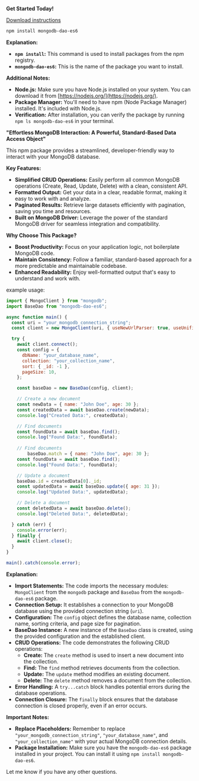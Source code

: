 **Get Started Today!**

[Download instructions](https://www.npmjs.com/package/mongodb-dao-es6?activeTab=readme)

```bash
npm install mongodb-dao-es6
```

**Explanation:**

* **`npm install`:** This command is used to install packages from the npm registry.
* **`mongodb-dao-es6`:**  This is the name of the package you want to install.


**Additional Notes:**

* **Node.js:** Make sure you have Node.js installed on your system. You can download it from [https://nodejs.org/](https://nodejs.org/).
* **Package Manager:**  You'll need to have npm (Node Package Manager) installed. It's included with Node.js. 
* **Verification:** After installation, you can verify the package by running `npm ls mongodb-dao-es6` in your terminal. 


**"Effortless MongoDB Interaction: A Powerful, Standard-Based Data Access Object"**

This npm package provides a streamlined, developer-friendly way to interact with your MongoDB database.  

**Key Features:**

* **Simplified CRUD Operations:**  Easily perform all common MongoDB operations (Create, Read, Update, Delete) with a clean, consistent API.
* **Formatted Output:**  Get your data in a clear, readable format, making it easy to work with and analyze.
* **Paginated Results:**  Retrieve large datasets efficiently with pagination, saving you time and resources.
* **Built on MongoDB Driver:**  Leverage the power of the standard MongoDB driver for seamless integration and compatibility.

**Why Choose This Package?**

* **Boost Productivity:**  Focus on your application logic, not boilerplate MongoDB code.
* **Maintain Consistency:**  Follow a familiar, standard-based approach for a more predictable and maintainable codebase.
* **Enhanced Readability:**  Enjoy well-formatted output that's easy to understand and work with.

example usage:
```javascript
import { MongoClient } from "mongodb";
import BaseDao from "mongodb-dao-es6";

async function main() {
  const uri = "your_mongodb_connection_string";
  const client = new MongoClient(uri, { useNewUrlParser: true, useUnifiedTopology: true });

  try {
    await client.connect();
    const config = {
      dbName: "your_database_name",
      collection: "your_collection_name",
      sort: { _id: -1 },
      pageSize: 10,
    };

    const baseDao = new BaseDao(config, client);

    // Create a new document
    const newData = { name: "John Doe", age: 30 };
    const createdData = await baseDao.create(newData);
    console.log("Created Data:", createdData);

    // Find documents
    const foundData = await baseDao.find();
    console.log("Found Data:", foundData);
		
    // Find documents
		baseDao.match = { name: "John Doe", age: 30 };
    const foundData = await baseDao.find();
    console.log("Found Data:", foundData);

    // Update a document
    baseDao.id = createdData[0]._id;
    const updatedData = await baseDao.update({ age: 31 });
    console.log("Updated Data:", updatedData);

    // Delete a document
    const deletedData = await baseDao.delete();
    console.log("Deleted Data:", deletedData);

  } catch (err) {
    console.error(err);
  } finally {
    await client.close();
  }
}

main().catch(console.error);
```

**Explanation:**

* **Import Statements:** The code imports the necessary modules: `MongoClient` from the `mongodb` package and `BaseDao` from the `mongodb-dao-es6` package.
* **Connection Setup:**  It establishes a connection to your MongoDB database using the provided connection string (`uri`).
* **Configuration:**  The `config` object defines the database name, collection name, sorting criteria, and page size for pagination.
* **BaseDao Instance:**  A new instance of the `BaseDao` class is created, using the provided configuration and the established client.
* **CRUD Operations:** The code demonstrates the following CRUD operations:
    * **Create:**  The `create` method is used to insert a new document into the collection.
    * **Find:**  The `find` method retrieves documents from the collection.
    * **Update:**  The `update` method modifies an existing document.
    * **Delete:**  The `delete` method removes a document from the collection.
* **Error Handling:**  A `try...catch` block handles potential errors during the database operations.
* **Connection Closure:**  The `finally` block ensures that the database connection is closed properly, even if an error occurs.

**Important Notes:**

* **Replace Placeholders:**  Remember to replace `"your_mongodb_connection_string"`, `"your_database_name"`, and `"your_collection_name"` with your actual MongoDB connection details.
* **Package Installation:**  Make sure you have the `mongodb-dao-es6` package installed in your project. You can install it using `npm install mongodb-dao-es6`. 



Let me know if you have any other questions. 
